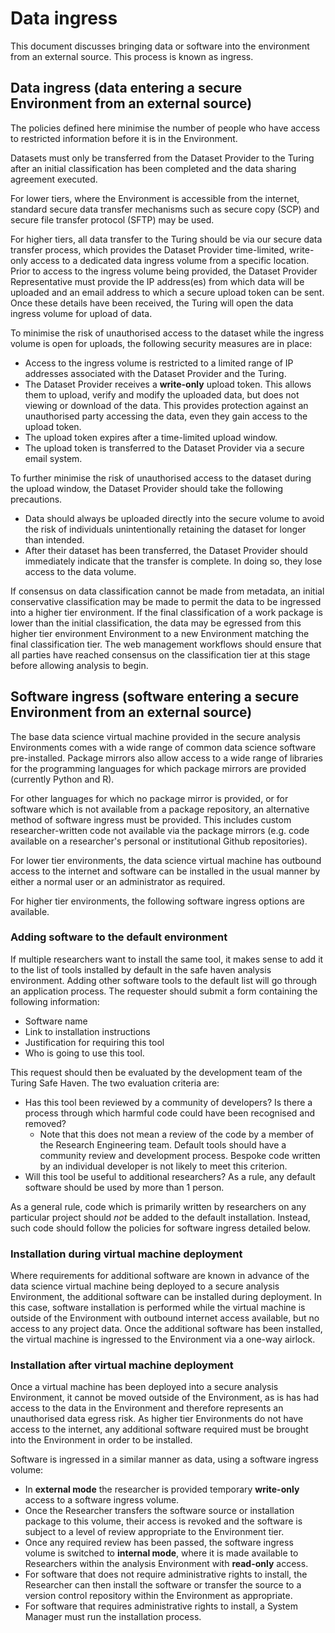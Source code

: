 # Data ingress

This document discusses bringing data or software into the environment from an external source.
This process is known as ingress.

## Data ingress (data entering a secure Environment from an external source)

The policies defined here minimise the number of people who have access to restricted information before it is in the Environment.

Datasets must only be transferred from the Dataset Provider to the Turing after an initial classification has been completed and the data sharing agreement executed.

For lower tiers, where the Environment is accessible from the internet, standard secure data transfer mechanisms such as secure copy (SCP) and secure file transfer protocol (SFTP) may be used.

For higher tiers, all data transfer to the Turing should be via our secure data transfer process, which provides the Dataset Provider time-limited, write-only access to a dedicated data ingress volume from a specific location.
Prior to access to the ingress volume being provided, the Dataset Provider Representative must provide the IP address(es) from which data will be uploaded and an email address to which a secure upload token can be sent.
Once these details have been received, the Turing will open the data ingress volume for upload of data.

To minimise the risk of unauthorised access to the dataset while the ingress volume is open for uploads, the following security measures are in place:

+ Access to the ingress volume is restricted to a limited range of IP addresses associated with the Dataset Provider and the Turing.
+ The Dataset Provider receives a **write-only** upload token. This allows them to upload, verify and modify the uploaded data, but does not viewing or download of the data. This provides protection against an unauthorised party accessing the data, even they gain access to the upload token.
+ The upload token expires after a time-limited upload window.
+ The upload token is transferred to the Dataset Provider via a secure email system.

To further minimise the risk of unauthorised access to the dataset during the upload window, the Dataset Provider should take the following precautions.

+ Data should always be uploaded directly into the secure volume to avoid the risk of individuals unintentionally retaining the dataset for longer than intended.
+ After their dataset has been transferred, the Dataset Provider should immediately indicate that the transfer is complete. In doing so, they lose access to the data volume.

If consensus on data classification cannot be made from metadata, an initial conservative classification may be made to permit the data to be ingressed into a higher tier environment.
If the final classification of a work package is lower than the initial classification, the data may be egressed from this higher tier environment Environment to a new Environment matching the final classification tier.
The web management workflows should ensure that all parties have reached consensus on the classification tier at this stage before allowing analysis to begin.

## Software ingress (software entering a secure Environment from an external source)

The base data science virtual machine provided in the secure analysis Environments comes with a wide range of common data science software pre-installed.
Package mirrors also allow access to a wide range of libraries for the programming languages for which package mirrors are provided (currently Python and R).

For other languages for which no package mirror is provided, or for software which is not available from a package repository, an alternative method of software ingress must be provided.
This includes custom researcher-written code not available via the package mirrors (e.g. code available on a researcher's personal or institutional Github repositories).

For lower tier environments, the data science virtual machine has outbound access to the internet and software can be installed in the usual manner by either a normal user or an administrator as required.

For higher tier environments, the following software ingress options are available.

### Adding software to the default environment

If multiple researchers want to install the same tool, it makes sense to add it to the list of tools installed by default in the safe haven analysis environment.
Adding other software tools to the default list will go through an application process. The requester should submit a form containing the following information:

+ Software name
+ Link to installation instructions
+ Justification for requiring this tool
+ Who is going to use this tool.

This request should then be evaluated by the development team of the Turing Safe Haven. The two evaluation criteria are:

+ Has this tool been reviewed by a community of developers? Is there a process through which harmful code could have been recognised and removed?
  + Note that this does not mean a review of the code by a member of the Research Engineering team. Default tools should have a community review and development process. Bespoke code written by an individual developer is not likely to meet this criterion.
+ Will this tool be useful to additional researchers? As a rule, any default software should be used by more than 1 person.

As a general rule, code which is primarily written by researchers on any particular project should *not* be added to the default installation. Instead, such code should follow the policies for software ingress detailed below.

### Installation during virtual machine deployment

Where requirements for additional software are known in advance of the data science virtual machine being deployed to a secure analysis Environment, the additional software can be installed during deployment.
In this case, software installation is performed while the virtual machine is outside of the Environment with outbound internet access available, but no access to any project data.
Once the additional software has been installed, the virtual machine is ingressed to the Environment via a one-way airlock.

### Installation after virtual machine deployment

Once a virtual machine has been deployed into a secure analysis Environment, it cannot be moved outside of the Environment, as is has had access to the data in the Environment and therefore represents an unauthorised data egress risk.
As higher tier Environments do not have access to the internet, any additional software required must be brought into the Environment in order to be installed.

Software is ingressed in a similar manner as data, using a software ingress volume:

+ In **external mode** the researcher is provided temporary **write-only** access to a software ingress volume.
+ Once the Researcher transfers the software source or installation package to this volume, their access is revoked and the software is subject to a level of review appropriate to the Environment tier.
+ Once any required review has been passed, the software ingress volume is switched to **internal mode**, where it is made available to Researchers within the analysis Environment with **read-only** access.
+ For software that does not require administrative rights to install, the Researcher can then install the software or transfer the source to a version control repository within the Environment as appropriate.
+ For software that requires administrative rights to install, a System Manager must run the installation process.

